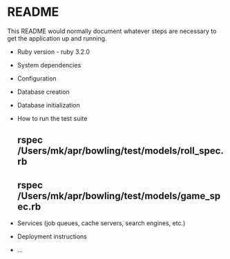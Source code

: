 # README

This README would normally document whatever steps are necessary to get the
application up and running.


* Ruby version - ruby 3.2.0

* System dependencies

* Configuration

* Database creation

* Database initialization

* How to run the test suite
  ## rspec /Users/mk/apr/bowling/test/models/roll_spec.rb
  ## rspec /Users/mk/apr/bowling/test/models/game_spec.rb

* Services (job queues, cache servers, search engines, etc.)

* Deployment instructions

* ...
